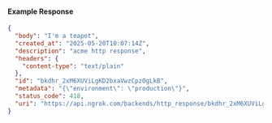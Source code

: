 <!-- Code generated for API Clients. DO NOT EDIT. -->

#### Example Response

```json
{
  "body": "I'm a teapot",
  "created_at": "2025-05-20T10:07:14Z",
  "description": "acme http response",
  "headers": {
    "content-type": "text/plain"
  },
  "id": "bkdhr_2xM6XUViLgKD2bxaVwzCpzOgLkB",
  "metadata": "{\"environment\": \"production\"}",
  "status_code": 418,
  "uri": "https://api.ngrok.com/backends/http_response/bkdhr_2xM6XUViLgKD2bxaVwzCpzOgLkB"
}
```
